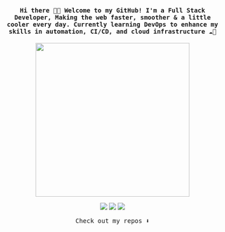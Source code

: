 
<h4 align="center"><samp>Hi there 👋🏾 Welcome to my GitHub! I'm a Full Stack Developer, Making the web faster, smoother & a little cooler every day. Currently learning DevOps to enhance my skills in automation, CI/CD, and cloud infrastructure ☁️🚀</samp></h4>

<p align="center">
  <img width="350" src="https://i.ibb.co/TrYTws1/tenor.gif">
</p>


<p align="center">
<a href= "https://chetankesare9.vercel.app/"><img src="https://img.icons8.com/ios-filled/32/futurama-hermes-conrad.png"/></a>
<a href= "https://twitter.com/0x1Luffy"><img src="https://img.icons8.com/material-outlined/32/000000/twitter.png"/></a>
<a href= "https://www.instagram.com/chetannn.k"><img src="https://img.icons8.com/material-outlined/32/instagram-new.png"/></a>
</p>

<p align="center"><samp>
Check out my repos ⬇️  
  </samp>
</p>
